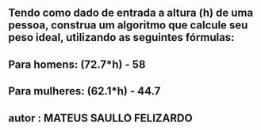## Tendo como dado de entrada a altura (h) de uma pessoa, construa um algoritmo que calcule seu peso ideal, utilizando as seguintes fórmulas:
## Para homens: (72.7*h) - 58
## Para mulheres: (62.1*h) - 44.7

## autor : MATEUS SAULLO FELIZARDO